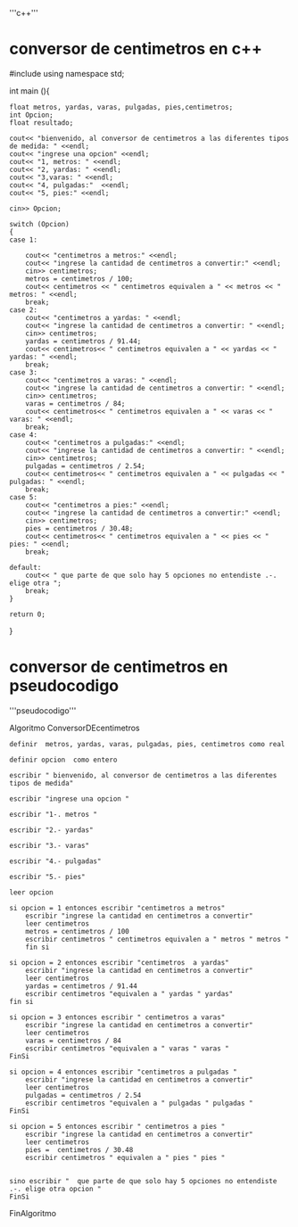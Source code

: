 '''c++'''
# conversor de centimetros en c++

#include <iostream>
using namespace std;

int main (){

    float metros, yardas, varas, pulgadas, pies,centimetros;
    int Opcion;
    float resultado;

    cout<< "bienvenido, al conversor de centimetros a las diferentes tipos de medida: " <<endl;
    cout<< "ingrese una opcion" <<endl;
    cout<< "1, metros: " <<endl;
    cout<< "2, yardas: " <<endl;
    cout<< "3,varas: " <<endl;
    cout<< "4, pulgadas:"  <<endl;
    cout<< "5, pies:" <<endl;

    cin>> Opcion;
      
    switch (Opcion)
    {
    case 1: 

        cout<< "centimetros a metros:" <<endl;
        cout<< "ingrese la cantidad de centimetros a convertir:" <<endl;
        cin>> centimetros; 
        metros = centimetros / 100;
        cout<< centimetros << " centimetros equivalen a " << metros << " metros: " <<endl;
        break;
    case 2: 
        cout<< "centimetros a yardas: " <<endl;
        cout<< "ingrese la cantidad de centimetros a convertir: " <<endl;
        cin>> centimetros;
        yardas = centimetros / 91.44;
        cout<< centimetros<< " centimetros equivalen a " << yardas << " yardas: " <<endl;
        break;
    case 3: 
        cout<< "centimetros a varas: " <<endl;
        cout<< "ingrese la cantidad de centimetros a convertir: " <<endl;
        cin>> centimetros;
        varas = centimetros / 84;
        cout<< centimetros<< " centimetros equivalen a " << varas << " varas: " <<endl;
        break;
    case 4: 
        cout<< "centimetros a pulgadas:" <<endl;
        cout<< "ingrese la cantidad de centimetros a convertir: " <<endl;
        cin>> centimetros;
        pulgadas = centimetros / 2.54;
        cout<< centimetros<< " centimetros equivalen a " << pulgadas << " pulgadas: " <<endl;
        break;
    case 5: 
        cout<< "centimetros a pies:" <<endl;
        cout<< "ingrese la cantidad de centimetros a convertir:" <<endl;
        cin>> centimetros;
        pies = centimetros / 30.48;
        cout<< centimetros<< " centimetros equivalen a " << pies << " pies: " <<endl;
        break;

    default:
        cout<< " que parte de que solo hay 5 opciones no entendiste .-. elige otra ";
        break;
    }

    return 0;
}


# conversor de centimetros en pseudocodigo

'''pseudocodigo'''

Algoritmo ConversorDEcentimetros

	definir  metros, yardas, varas, pulgadas, pies, centimetros como real 

	definir opcion  como entero 

	escribir " bienvenido, al conversor de centimetros a las diferentes tipos de medida"	

	escribir "ingrese una opcion "

	escribir "1-. metros "

	escribir "2.- yardas"

	escribir "3.- varas"

	escribir "4.- pulgadas"

	escribir "5.- pies"
    
	leer opcion

	si opcion = 1 entonces escribir "centimetros a metros"
		escribir "ingrese la cantidad en centimetros a convertir"
		leer centimetros 
		metros = centimetros / 100
		escribir centimetros " centimetros equivalen a " metros " metros "
		fin si 

	si opcion = 2 entonces escribir "centimetros  a yardas"
		escribir "ingrese la cantidad en centimetros a convertir"
		leer centimetros 
		yardas = centimetros / 91.44
		escribir centimetros "equivalen a " yardas " yardas"
	fin si 

	si opcion = 3 entonces escribir " centimetros a varas"
		escribir "ingrese la cantidad en centimetros a convertir"
		leer centimetros 
		varas = centimetros / 84
		escribir centimetros "equivalen a " varas " varas "
	FinSi

	si opcion = 4 entonces escribir "centimetros a pulgadas "
		escribir "ingrese la cantidad en centimetros a convertir"
		leer centimetros 
		pulgadas = centimetros / 2.54
		escribir centimetros "equivalen a " pulgadas " pulgadas "
	FinSi
	
	si opcion = 5 entonces escribir " centimetros a pies "
		escribir "ingrese la cantidad en centimetros a convertir"
		leer centimetros 
		pies =  centimetros / 30.48
		escribir centimetros " equivalen a " pies " pies "
		
		
	sino escribir "  que parte de que solo hay 5 opciones no entendiste .-. elige otra opcion "
	FinSi


	
FinAlgoritmo
